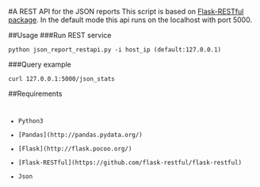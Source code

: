 #A REST API for the JSON reports
This script is based on [Flask-RESTful package](https://github.com/flask-restful/flask-restful). In the default mode this api runs on the localhost with port 5000.

##Usage
###Run REST service
<pre><code>python json_report_restapi.py -i host_ip (default:127.0.0.1)
</pre></code>

###Query example
<pre><code>curl 127.0.0.1:5000/json_stats
</pre></code>

##Requirements
<pre><code><ul>
<li>Python3</li>
<li>[Pandas](http://pandas.pydata.org/)</li>
<li>[Flask](http://flask.pocoo.org/)</li>
<li>[Flask-RESTful](https://github.com/flask-restful/flask-restful)</li>
<li>Json</ul></pre></code>

